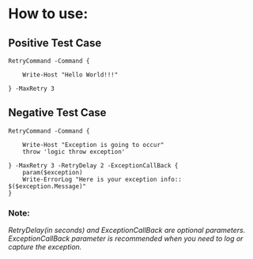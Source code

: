 # How to use:



## Positive Test Case

    RetryCommand -Command { 
        
        Write-Host "Hello World!!!"

    } -MaxRetry 3



## Negative Test Case

    RetryCommand -Command { 
        
        Write-Host "Exception is going to occur"
        throw 'logic throw exception'

    } -MaxRetry 3 -RetryDelay 2 -ExceptionCallBack {
        param($exception)
        Write-ErrorLog "Here is your exception info:: $($exception.Message)"
    }


### Note: 
   *RetryDelay(in seconds) and ExceptionCallBack are optional parameters. ExceptionCallBack parameter is recommended when you need to log or capture the exception.*